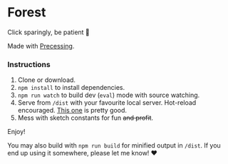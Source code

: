 # Forest
Click sparingly, be patient 🌳

Made with [Precessing](https://bernhardfritz.github.io/p8g/).

### Instructions
1. Clone or download.
2. `npm install` to install dependencies.
3. `npm run watch` to build dev (`eval`) mode with source watching.
4. Serve from `/dist` with your favourite local server. Hot-reload encouraged. [This one](https://marketplace.visualstudio.com/items?itemName=ritwickdey.LiveServer) is pretty good.
5. Mess with sketch constants for fun ~~and profit~~.

Enjoy!

You may also build with `npm run build` for minified output in `/dist`. If you end up using it somewhere, please let me know! ❤️

